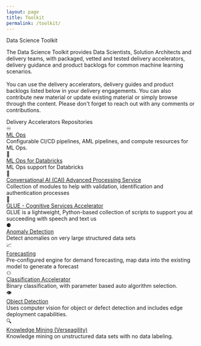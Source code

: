 ```yaml
---
layout: page
title: Toolkit
permalink: /toolkit/
---
```


<div class="toolkit">
  <div class="title">Data Science Toolkit</div>
  <div class="paragraph">
    <p>
      The Data Science Toolkit provides Data Scientists, Solution Architects and delivery teams, with packaged, vetted and tested delivery accelerators, delivery guidance and product backlogs for common machine learning scenarios.
      <br/><br/>
      You can use the delivery accelerators, delivery guides and product backlogs listed below in your delivery engagements. You can also contribute new material or update existing material or simply browse through the content. Please don't forget to reach out with any comments or contributions.
    </p>
  </div>
  <div class="subtitle borders"> Delivery Accelerators Repositories </div>

  <!--Commented out - outside scope for V1 -- would need to know from client the mapping for DS domains -- for technologies, that should come from each delivery accelerator's page-->
  <!-- <div class="dropdowns-container">
    <div class="custom-select">
      <select class="toolkit-select">
        <option value="" selected disabled hidden>Filter by technology</option>
        <option value="1">Option 1</option>
        <option value="2">Option 2</option>
        <option value="3">Option 3</option>
      </select>
    </div>
    <div class="custom-select">
      <select class="toolkit-select">
        <option value="" selected disabled hidden>Filter by DS domains</option>
        <option value="1">Option 1</option>
        <option value="2">Option 2</option>
        <option value="3">Option 3</option>
      </select>
    </div>
  </div> -->

  <div class="toolkit-cards">
    <div class="toolkit-row">
      <div class="toolkit-card left">
        <div class="toolkit-card-icon">♾️</div>
        <a class="toolkit-card-title" href="/ml-ops/" target="_blank">ML Ops</a>
        <div class="toolkit-card-content">Configurable CI/CD pipelines, AML pipelines, and compute resources for ML Ops.</div>
      </div>
      <div class="toolkit-card right">
        <div class="toolkit-card-icon">🧱</div>
        <a class="toolkit-card-title" href="/ml-ops-for-databricks/" target="_blank">ML Ops for Databricks</a>
        <div class="toolkit-card-content">ML Ops support for Databricks</div>
      </div>
    </div>
    <div class="toolkit-row">
      <div class="toolkit-card left">
        <div class="toolkit-card-icon">💬</div>
        <a class="toolkit-card-title" href="/conversational-AI/" target="_blank">Conversational AI (CAI) Advanced Processing Service</a>
        <div class="toolkit-card-content">Collection of modules to help with validation, identification and authentication processes</div>
      </div>
      <div class="toolkit-card right">
        <div class="toolkit-card-icon">🔗</div>
        <a class="toolkit-card-title" href="/GLUE-accelerator/" target="_blank">GLUE - Cognitive Services Accelerator</a>
        <div class="toolkit-card-content">GLUE is a lightweight, Python-based collection of scripts to support you at succeeding with speech and text us</div>
      </div>
    </div>
    <div class="toolkit-row">
      <div class="toolkit-card left">
        <div class="toolkit-card-icon">⚈</div>
        <a class="toolkit-card-title" href="/anomaly-detection/" target="_blank">Anomaly Detection</a>
        <div class="toolkit-card-content">Detect anomalies on very large structured data sets</div>
      </div>
      <div class="toolkit-card right">
        <div class="toolkit-card-icon">📈</div>
        <a class="toolkit-card-title" href="/forecasting/" target="_blank">Forecasting</a>
        <div class="toolkit-card-content">Pre-configured engine for demand forecasting, map data into the existing model to generate a forecast</div>
      </div>
    </div>
    <div class="toolkit-row">
      <div class="toolkit-card left">
        <div class="toolkit-card-icon">⚇</div>
        <a class="toolkit-card-title" href="/classification-accelerator/" target="_blank">Classification Accelerator</a>
        <div class="toolkit-card-content">Binary classification, with parameter based auto algorithm selection. </div>
      </div>
      <div class="toolkit-card right">
        <div class="toolkit-card-icon">👁️</div>
        <a class="toolkit-card-title" href="/object-detection/" target="_blank">Object Detection</a>
        <div class="toolkit-card-content">Uses computer vision for object or defect detection and includes edge deployment capabilities.</div>
      </div>
    </div>
    <div class="toolkit-row">
      <div class="toolkit-card left">
        <div class="toolkit-card-icon">🔍</div>
        <a class="toolkit-card-title" href="/verseagility/" target="_blank">Knowledge Mining (Verseagility)</a>
        <div class="toolkit-card-content">Knowledge mining on unstructured data sets with no data labeling.</div>
      </div>
      <div class="toolkit-card right">      
      <!--Placeholder for delivery accelerator toolkit card-->
      </div>
    </div>
  </div>

  <div class="subtitle borders" style="margin-top:0px">
    <!--Commented out - outside scope for V1-->
    <!-- <div class="see-more">
      <span>SEE MORE</span>
      <i class="material-icons" style="margin-bottom:0px">keyboard_arrow_down</i>
    </div> -->
  </div>

</div>